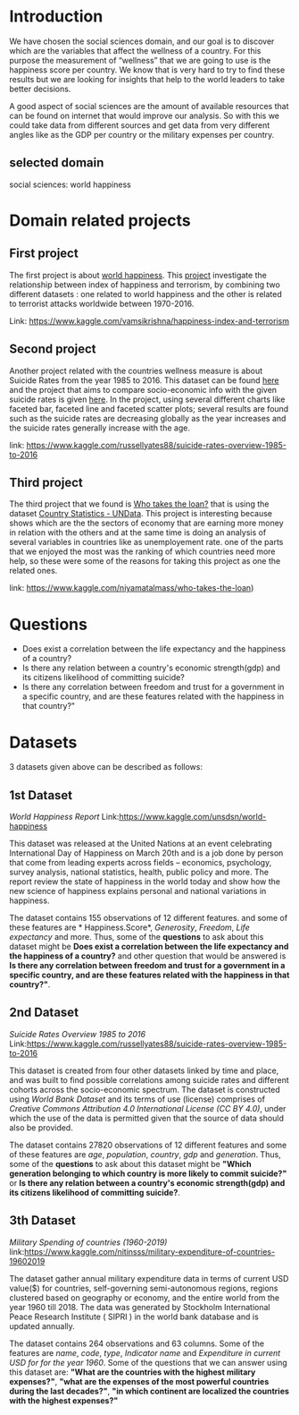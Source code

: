 # Introduction

We have chosen the social sciences domain, and our goal is to discover which are the variables that affect the wellness of a country. For this purpose the measurement of “wellness” that we are going to use is the happiness score per country. We know that is very hard to try to find these results but we are looking for insights that help to the world leaders to take better decisions.

A good aspect of social sciences are the amount of available resources that can be found on internet that would improve our analysis. So with this we could take data from different sources and get data from very different angles like as the GDP per country or the military expenses per country.

## selected domain

social sciences: world happiness

# Domain related projects

## First project

The first project is about [world happiness](https://www.kaggle.com/unsdsn/world-happiness/). This [project](https://www.kaggle.com/vamsikrishna/happiness-index-and-terrorism/) investigate the relationship between index of happiness and terrorism, by combining two different datasets : one related to world happiness and the other is related to terrorist attacks worldwide between 1970-2016. 

Link: https://www.kaggle.com/vamsikrishna/happiness-index-and-terrorism

## Second project

Another project related with the countries wellness measure is about Suicide Rates from the year 1985 to 2016. This dataset can be found [here](https://www.kaggle.com/russellyates88/suicide-rates-overview-1985-to-2016) and the project that aims to compare socio-economic info with the given suicide rates is given [here](https://www.kaggle.com/lmorgan95/r-suicide-rates-in-depth-stats-insights/data). In the project, using several different charts like faceted bar, faceted line and faceted scatter plots; several results are found such as the suicide rates are decreasing globally as the year increases and the suicide rates generally increase with the age.

link: https://www.kaggle.com/russellyates88/suicide-rates-overview-1985-to-2016

## Third project

The third project that we found is [Who takes the loan?](https://www.kaggle.com/niyamatalmass/who-takes-the-loan) that is using the dataset  [Country Statistics - UNData](https://www.kaggle.com/sudalairajkumar/undata-country-profiles/kernels). This project is interesting because shows which are the the sectors of economy that are earning more money in relation with the others and at the same time is doing an analysis of several variables in countries like as unemployement rate. one of the parts that we enjoyed the most was the ranking of which countries need more help, so these were some of the reasons for taking this project as one the related ones.

link: https://www.kaggle.com/niyamatalmass/who-takes-the-loan)

# Questions


+ Does exist a correlation between the life expectancy and the happiness of a country?
+ Is there any relation between a country's economic strength(gdp) and its citizens likelihood of committing suicide?
+ Is there any correlation between freedom and trust for a government in a specific country, and are these features related with the happiness in that country?"

# Datasets

3 datasets given above can be described as follows:

## 1st Dataset

*World Happiness Report* Link:https://www.kaggle.com/unsdsn/world-happiness

This dataset was released at the United Nations at an event celebrating International Day of Happiness on March 20th and is a job done by person that come from leading experts across fields – economics, psychology, survey analysis, national statistics, health, public policy and more. The report review the state of happiness in the world today and show how the new science of happiness explains personal and national variations in happiness.

The dataset contains 155 observations of 12 different features. and some of these features are *
Happiness.Score*, *Generosity*, *Freedom*, *Life expectancy* and more. Thus, some of the **questions** to ask about this dataset might be **Does exist a correlation between the life expectancy and the happiness of a country?** and other question that would be answered is **Is there any correlation between freedom and trust for a government in a specific country, and are these features related with the happiness in that country?"**.

## 2nd Dataset

*Suicide Rates Overview 1985 to 2016* Link:https://www.kaggle.com/russellyates88/suicide-rates-overview-1985-to-2016

This dataset is created from four other datasets linked by time and place, and was built to find possible correlations among suicide rates and different cohorts across the socio-economic spectrum. The dataset is constructed using *World Bank Dataset* and its terms of use (license) comprises of *Creative Commons Attribution 4.0 International License (CC BY 4.0)*, under which the use of the data is permitted given that the source of data should also be provided.

The dataset contains 27820 observations of 12 different features and some of these features are *age*, *population*, *country*, *gdp* and *generation*. Thus, some of the **questions** to ask about this dataset might be **"Which generation belonging to which country is more likely to commit suicide?"** or **Is there any relation between a country's economic strength(gdp) and its citizens likelihood of committing suicide?**.

## 3th Dataset

*Military Spending of countries (1960-2019)* link:https://www.kaggle.com/nitinsss/military-expenditure-of-countries-19602019

The dataset gather annual military expenditure data in terms of current USD value($) for countries, self-governing semi-autonomous regions, regions clustered based on geography or economy, and the entire world from the year 1960 till 2018.
The data was generated by Stockholm International Peace Research Institute ( SIPRI ) in the world bank database and is updated annually.

The dataset contains  264 observations and 63 columns. Some of the features are *name*, *code*, *type*, *Indicator name* and *Expenditure in current USD for for the year 1960*.
Some of the questions that we can answer using this dataset are: **"What are the countries with the highest military expenses?"**, **"what are the expenses of the most powerful countries during the last decades?"**, **"in which continent are localized the countries with the highest expenses?"**
